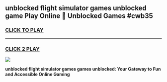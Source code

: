 
## unblocked flight simulator games unblocked game Play Online 👋 Unblocked Games #cwb35
<h3>
<a href="https://premium.freeplayer.one?title=unblocked_flight_simulator_games&ref=21F">CLICK TO PLAY</a></h3>
<hr>

<h3>
<a href="https://premium.freeplayer.one?title=unblocked_flight_simulator_games&ref=21F">CLICK 2 PLAY</a>
  
</h3>

<a href="https://premium.freeplayer.one?title=unblocked_flight_simulator_games&ref=21F/"><img src="https://clearcache.store/games.png"></a>


**unblocked flight simulator games games unblocked: Your Gateway to Fun and Accessible Online Gaming**
